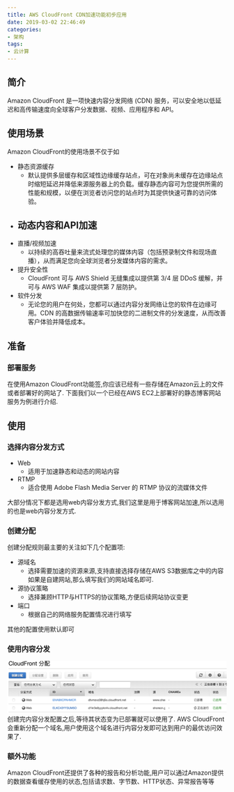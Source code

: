 ```yaml
---
title: AWS CloudFront CDN加速功能初步应用
date: 2019-03-02 22:46:49
categories:
- 架构
tags: 
- 云计算
---
```


## 简介
Amazon CloudFront 是一项快速内容分发网络 (CDN) 服务，可以安全地以低延迟和高传输速度向全球客户分发数据、视频、应用程序和 API。

## 使用场景
Amazon CloudFront的使用场景不仅于如
- 静态资源缓存
	- 默认提供多层缓存和区域性边缘缓存站点，可在对象尚未缓存在边缘站点时缩短延迟并降低来源服务器上的负载。缓存静态内容可为您提供所需的性能和规模，以便在浏览者访问您的站点时为其提供快速可靠的访问体验。
- 动态内容和API加速
	- 
- 直播/视频加速
	- 以持续的高吞吐量来流式处理您的媒体内容（包括预录制文件和现场直播），从而满足您向全球浏览者分发媒体内容的需求。
- 提升安全性
	- CloudFront 可与 AWS Shield 无缝集成以提供第 3/4 层 DDoS 缓解，并可与 AWS WAF 集成以提供第 7 层防护。
- 软件分发
	- 无论您的用户在何处，您都可以通过内容分发网络让您的软件在边缘可用。CDN 的高数据传输速率可加快您的二进制文件的分发速度，从而改善客户体验并降低成本。

## 准备
### 部署服务
在使用Amazon CloudFront功能签,你应该已经有一些存储在Amazon云上的文件或者部署好的网站了.
下面我们以一个已经在AWS EC2上部署好的静态博客网站服务为例进行介绍.

## 使用
### 选择内容分发方式
- Web
	- 适用于加速静态和动态的网站内容
- RTMP
	- 适合使用 Adobe Flash Media Server 的 RTMP 协议的流媒体文件

大部分情况下都是选用web内容分发方式,我们这里是用于博客网站加速,所以选用的也是web内容分发方式.

### 创建分配
创建分配规则最主要的关注如下几个配置项:
- 源域名
	- 选择需要加速的资源来源,支持直接选择存储在AWS S3数据库之中的内容如果是自建网站,那么填写我们的网站域名即可.
- 源协议策略
	- 选择兼顾HTTP与HTTPS的协议策略,方便后续网站协议变更
- 端口
	- 根据自己的网络服务配置情况进行填写

其他的配置使用默认即可

### 使用内容分发

![](https://raw.githubusercontent.com/ShoreCN/ShoreCN.github.io/master/resource/2019-03-02-AWS-cloudfront-basic-deployment.png)
创建完内容分发配置之后,等待其状态变为已部署就可以使用了.
AWS CloudFront会重新分配一个域名,用户使用这个域名进行内容分发即可达到用户的最优访问效果了.

### 额外功能
Amazon CloudFront还提供了各种的报告和分析功能,用户可以通过Amazon提供的数据查看缓存使用的状态,包括请求数、字节数、HTTP状态、异常报告等等
